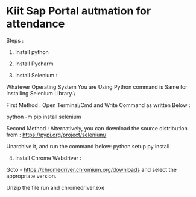 # Kiit Sap Portal autmation for attendance

Steps : 
1) Install python
2) Install Pycharm

3) Install Selenium :
 
Whatever Operating System You are Using Python command is Same for Installing Selenium Library.\

First Method : 
Open Terminal/Cmd and Write Command as written Below :

python -m pip install selenium

Second Method :
Alternatively, you can download the source distribution from :
https://pypi.org/project/selenium/

Unarchive it, and run the command below: 
python setup.py install

4) Install Chrome Webdriver :

Goto - https://chromedriver.chromium.org/downloads and select the appropriate version.

Unzip the file run and chromedriver.exe
